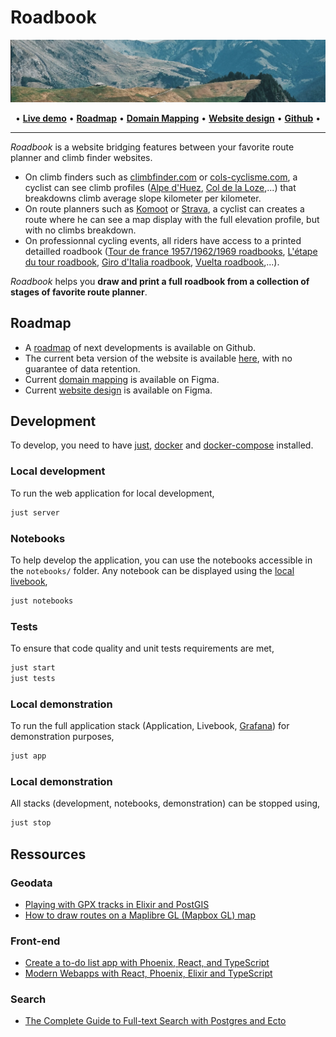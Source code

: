 # Roadbook

![Banner](priv/static/images/banner.png)

<p align="center">
  •
  <a href="https://roadbook.fly.dev/"><b>Live demo</b></a> •
  <a href="https://github.com/users/mjanv/projects/3"><b>Roadmap</b></a> •
  <a href="https://www.figma.com/file/ZxA1656udohBlMsEj8ofSK/Roadbook-Domain-Map?type=whiteboard&t=Y0rFnZdNsAspzvCe-1"><b>Domain Mapping</b></a> •
  <a href="https://www.figma.com/file/HVuZImZqz042oSA522f2uh/Roadbook?type=design&node-id=0%3A1&mode=design&t=Y0rFnZdNsAspzvCe-1"><b>Website design</b></a> •
  <a href="https://github.com/mjanv"><b>Github</b></a>
  •
</p>

---

*Roadbook* is a website bridging features between your favorite route planner and climb finder websites.

- On climb finders such as [climbfinder.com](https://climbfinder.com/en) or [cols-cyclisme.com](https://www.cols-cyclisme.com/), a cyclist can see climb profiles ([Alpe d'Huez](https://climbfinder.com/en/climbs/alpe-d-huez), [Col de la Loze](https://www.cols-cyclisme.com/vanoise/france/col-de-la-loze-depuis-brides-les-bains-c3612.htm),...) that breakdowns climb average slope kilometer per kilometer.
- On route planners such as [Komoot](https://www.komoot.com) or [Strava](https://www.strava.com), a cyclist can creates a route where he can see a map display with the full elevation profile, but with no climbs breakdown.
- On professionnal cycling events, all riders have access to a printed detailled roadbook ([Tour de france 1957/1962/1969 roadbooks](https://procyclingmaps.com/tourdefrance/), [L'étape du tour roadbook](https://www.letapedutourdefrance.com/en/extra-services/road-book), [Giro d'Italia roadbook](https://www.giroditalia.it/en/roadbook/), [Vuelta roadbook](https://www.lavuelta.es/en/interactive-roadbook),...).

*Roadbook* helps you **draw and print a full roadbook from a collection of stages of favorite route planner**.

## Roadmap

- A [roadmap](https://github.com/users/mjanv/projects/3) of next developments is available on Github. 
- The current beta version of the website is available [here](https://roadbook.fly.dev/), with no guarantee of data retention.
- Current [domain mapping](https://www.figma.com/file/ZxA1656udohBlMsEj8ofSK/Roadbook-Domain-Map?type=whiteboard&t=Y0rFnZdNsAspzvCe-1) is available on Figma.
- Current [website design](https://www.figma.com/file/HVuZImZqz042oSA522f2uh/Roadbook?type=design&node-id=0%3A1&mode=design&t=Y0rFnZdNsAspzvCe-1) is available on Figma.

## Development

To develop, you need to have [just](https://github.com/casey/just), [docker](https://www.docker.com/) and [docker-compose](https://docs.docker.com/compose/) installed.

### Local development

To run the web application for local development,

```bash
just server
```

### Notebooks

To help develop the application, you can use the notebooks accessible in the `notebooks/` folder. Any notebook can be displayed using the [local livebook](http://localhost:8080/open/file),

```bash
just notebooks
```

### Tests

To ensure that code quality and unit tests requirements are met,

```bash
just start
just tests
```

### Local demonstration

To run the full application stack (Application, Livebook, [Grafana](http://localhost:3000)) for demonstration purposes,

```bash
just app
```

### Local demonstration

All stacks (development, notebooks, demonstration) can be stopped using,

```bash
just stop
```

## Ressources

### Geodata

- [Playing with GPX tracks in Elixir and PostGIS](https://caspg.com/blog/playing-with-gpx-tracks-in-elixir-and-postgis)
- [How to draw routes on a Maplibre GL (Mapbox GL) map](https://www.geoapify.com/tutorial/draw-route-on-the-maplibre-mapbox-map)

### Front-end

- [Create a to-do list app with Phoenix, React, and TypeScript](https://blog.logrocket.com/to-do-list-phoenix-react-typescript/)
- [Modern Webapps with React, Phoenix, Elixir and TypeScript](https://bpaulino.com/entries/modern-webapps-with-elixir-phoenix-typescript-react)

### Search

- [The Complete Guide to Full-text Search with Postgres and Ecto](https://www.peterullrich.com/complete-guide-to-full-text-search-with-postgres-and-ecto)
